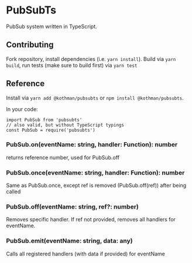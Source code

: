 # PubSubTs

PubSub system written in TypeScript.

## Contributing
Fork repository, install dependencies (i.e. `yarn install`).
Build via `yarn build`, run tests (make sure to build first) via `yarn test`

## Reference
Install via `yarn add @kothman/pubsubts` or `npm install @kothman/pubsubts`.

In your code:
```
import PubSub from 'pubsubts'
// also valid, but without TypeScript typings
const PubSub = require('pubsubts')
```

### PubSub.on(eventName: string, handler: Function): number
returns reference number, used for PubSub.off

### PubSub.once(eventName: string, handler: Function): number
Same as PubSub.once, except ref is removed (PubSub.off(ref)) after being called

### PubSub.off(eventName: string, ref?: number)
Removes specific handler. If ref not provided, removes all handlers for eventName.

### PubSub.emit(eventName: string, data: any)
Calls all registered handlers (with data if provided) for eventName